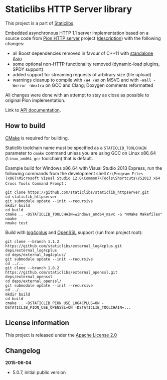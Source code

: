 Staticlibs HTTP Server library
==============================

This project is a part of [Staticlibs](http://staticlibs.net/).

Embedded asynchronous HTTP 1.1 server implementation based on a source code from [Pion HTTP server](https://github.com/splunk/pion)
project ([description](http://sourceforge.net/p/pion/mailman/message/32075645/)) with the following changes:

 - all Boost dependencies removed in favour of C++11 with [standalone Asio](https://think-async.com/Asio/AsioStandalone)
 - some optional non-HTTP functionality removed (dynamic-load plugins, SPDY support)
 - added support for streaming requests  of arbitrary size (file upload)
 - warnings cleanup to compile with `/W4 /WX` on MSVC and with `-Wall -Werror -Wextra` on GCC and Clang; Doxygen comments reformatted

All changes were done with an attempt to stay as close as possible to original Pion implementation.

Link to [API documentation](http://staticlibs.github.io/staticlib_httpserver/docs/html/namespacepion_1_1http.html).

How to build
------------

[CMake](http://cmake.org/) is required for building.

Staticlib toolchain name must be specified as a `STATICLIB_TOOLCHAIN` parameter to `cmake` command
unless you are using GCC on Linux x86_64 (`linux_amd64_gcc` toolchain) that is default.

Example build for Windows x86_64 with Visual Studio 2013 Express, run the following commands 
from the development shell `C:\Program Files (x86)\Microsoft Visual Studio 12.0\Common7\Tools\Shortcuts\VS2013 x64 Cross Tools Command Prompt` :

    git clone https://github.com/staticlibs/staticlib_httpserver.git
    cd staticlib_httpserver
    git submodule update --init --recursive
    mkdir build
    cd build
    cmake .. -DSTATICLIB_TOOLCHAIN=windows_amd64_msvc -G "NMake Makefiles"
    nmake
    nmake test

Build with [log4cplus](https://github.com/staticlibs/external_log4cplus) and [OpenSSL](https://github.com/staticlibs/external_openssl) support (run from project root):

    git clone --branch 1.1.2 https://github.com/staticlibs/external_log4cplus.git deps/external_log4cplus
    cd deps/external_log4cplus/
    git submodule update --init --recursive
    cd ../..
    git clone --branch 1.0.2 https://github.com/staticlibs/external_openssl.git deps/external_openssl
    cd deps/external_openssl/
    git submodule update --init --recursive
    cd ../..
    mkdir build
    cd build
    cmake .. -DSTATICLIB_PION_USE_LOG4CPLUS=ON -DSTATICLIB_PION_USE_OPENSSL=ON -DSTATICLIB_TOOLCHAIN=...

License information
-------------------

This project is released under the [Apache License 2.0](http://www.apache.org/licenses/LICENSE-2.0)

Changelog
---------

**2015-06-04**

 * 5.0.7, initial public version
